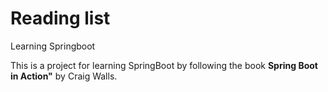 # Reading list
Learning Springboot

This is a project for learning SpringBoot by following the book **Spring Boot in Action"** by Craig Walls.
